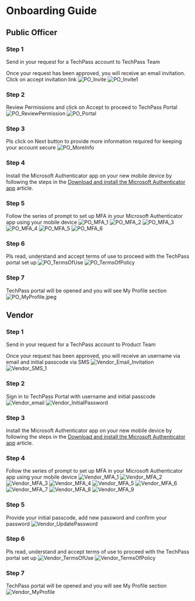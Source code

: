 # Onboarding Guide

## Public Officer
### Step 1
Send in your request for a TechPass account to TechPass Team

Once your request has been approved, you will receive an email invitation.
Click on accept invitation link
![PO_Invite](assets/support/PO_Invite.jpeg)
![PO_Invite1](assets/support/PO_Invite1.jpeg)

### Step 2
Review Permissions and click on Accept to proceed to TechPass Portal
![PO_ReviewPermission](assets/support/PO_ReviewPermission.png)
![PO_Portal](assets/support/PO_Portal.png)

### Step 3
Pls click on Next button to provide more information required for keeping your account secure
![PO_MoreInfo](assets/support/PO_MoreInfo.jpeg)

### Step 4
Install the Microsoft Authenticator app on your new mobile device by following the steps in the [Download and install the Microsoft Authenticator app](https://docs.microsoft.com/en-us/azure/active-directory/user-help/user-help-auth-app-download-install) article.

### Step 5
Follow the series of prompt to set up MFA in your Microsoft Authenticator app using your mobile device
![PO_MFA_1](assets/support/PO_MFA_1.jpeg)
![PO_MFA_2](assets/support/PO_MFA_2.jpeg)
![PO_MFA_3](assets/support/PO_MFA_3.png)
![PO_MFA_4](assets/support/PO_MFA_4.png)
![PO_MFA_5](assets/support/PO_MFA_5.jpeg)
![PO_MFA_6](assets/support/PO_MFA_6.jpeg)

### Step 6
Pls read, understand and accept terms of use to proceed with the TechPass portal set up
![PO_TermsOfUse](assets/support/PO_TermsOfUse.png)
![PO_TermsOfPolicy](assets/support/PO_TermsOfPolicy.jpeg)

### Step 7
TechPass portal will be opened and you will see My Profile section
![PO_MyProfile.jpeg](assets/support/PO_MyProfile.jpeg)

## Vendor

### Step 1
Send in your request for a TechPass account to Product Team

Once your request has been approved, you will receive an username via email and initial passcode via SMS
![Vendor_Email_Invitation](assets/support/Vendor_Email_Invitation.jpeg)
![Vendor_SMS_1](assets/support/Vendor_SMS_1.jpeg)


### Step 2
Sign in to TechPass Portal with username and initial passcode
![Vendor_email](assets/support/Vendor_email.jpeg)
![Vendor_InitialPassword](assets/support/Vendor_InitialPassword.jpeg)

### Step 3
Install the Microsoft Authenticator app on your new mobile device by following the steps in the [Download and install the Microsoft Authenticator app](https://docs.microsoft.com/en-us/azure/active-directory/user-help/user-help-auth-app-download-install) article.

### Step 4
Follow the series of prompt to set up MFA in your Microsoft Authenticator app using your mobile device
![Vendor_MFA_1](assets/support/Vendor_MFA_1.png)
![Vendor_MFA_2](assets/support/Vendor_MFA_2.png)
![Vendor_MFA_3](assets/support/Vendor_MFA_3.jpeg)
![Vendor_MFA_4](assets/support/Vendor_MFA_4.png)
![Vendor_MFA_5](assets/support/Vendor_MFA_5.png)
![Vendor_MFA_6](assets/support/Vendor_MFA_6.jpeg)
![Vendor_MFA_7](assets/support/Vendor_MFA_7.jpeg)
![Vendor_MFA_8](assets/support/Vendor_MFA_8.jpeg)
![Vendor_MFA_9](assets/support/Vendor_MFA_9.jpeg)

### Step 5
Provide your initial passcode, add new password and confirm your password
![Vendor_UpdatePassword](assets/support/Vendor_UpdatePassword.jpeg)

### Step 6
Pls read, understand and accept terms of use to proceed with the TechPass portal set up
![Vendor_TermsOfUse](assets/support/Vendor_TermsOfUse.jpeg)
![Vendor_TermsOfPolicy](assets/support/Vendor_TermsOfPolicy.png)

### Step 7
TechPass portal will be opened and you will see My Profile section
![Vendor_MyProfile](assets/support/Vendor_MyProfile.jpeg)
